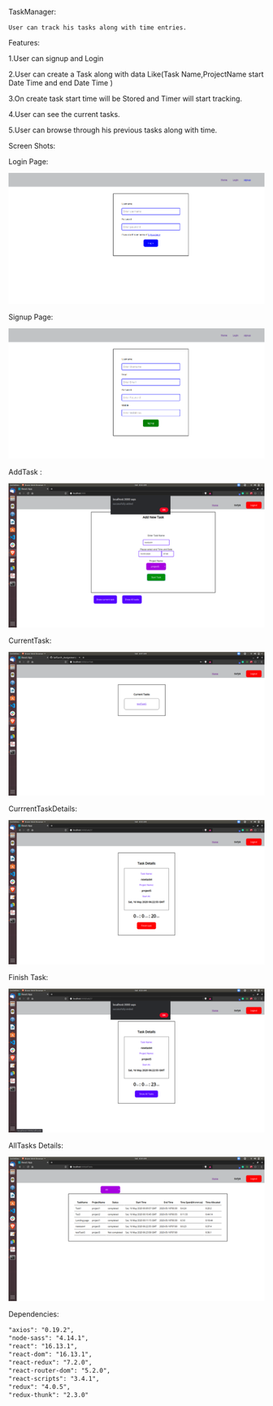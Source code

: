 TaskManager:

    User can track his tasks along with time entries.

Features:

1.User can signup and Login

2.User can create a Task along with data Like(Task Name,ProjectName start Date Time and end Date Time )

3.On create task start time will be Stored and Timer will start tracking.

4.User can see the current tasks.

5.User can browse through his previous tasks along with time.


Screen Shots:

Login Page:

![signup](https://github.com/suryakh/SafEarth_Assignment/blob/master/SnapShots/Login.png)

Signup Page:

![signUp](https://github.com/suryakh/SafEarth_Assignment/blob/master/SnapShots/signup.png)

AddTask :

![addTask](https://github.com/suryakh/SafEarth_Assignment/blob/master/SnapShots/CreateTask.png)

CurrentTask:

![CurrentTask](https://github.com/suryakh/SafEarth_Assignment/blob/master/SnapShots/RunningTasks.png)

CurrrentTaskDetails:

![CurrentTaskDetails](https://github.com/suryakh/SafEarth_Assignment/blob/master/SnapShots/CurrentTaskDetails.png)

Finish Task:

![FinishTask](https://github.com/suryakh/SafEarth_Assignment/blob/master/SnapShots/FinishTask.png)

AllTasks Details:

![AllTask Details](https://github.com/suryakh/SafEarth_Assignment/blob/master/SnapShots/AlllTasks.png)


Dependencies:

    "axios": "0.19.2",
    "node-sass": "4.14.1",
    "react": "16.13.1",
    "react-dom": "16.13.1",
    "react-redux": "7.2.0",
    "react-router-dom": "5.2.0",
    "react-scripts": "3.4.1",
    "redux": "4.0.5",
    "redux-thunk": "2.3.0"